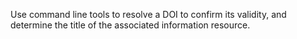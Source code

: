Use command line tools to resolve a DOI to confirm its validity, and determine the title of the associated information resource.